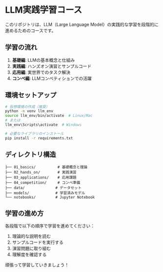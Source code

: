 # LLM実践学習コース

このリポジトリは、LLM（Large Language Model）の実践的な学習を段階的に進めるためのコースです。

## 学習の流れ

1. **基礎編**: LLMの基本概念と仕組み
2. **実践編**: ハンズオン演習とサンプルコード
3. **応用編**: 実世界でのタスク解決
4. **コンペ編**: LLMコンペティションでの活躍

## 環境セットアップ

```bash
# 仮想環境の作成（推奨）
python -m venv llm_env
source llm_env/bin/activate  # Linux/Mac
# または
llm_env\Scripts\activate  # Windows

# 必要なライブラリのインストール
pip install -r requirements.txt
```

## ディレクトリ構造

```
├── 01_basics/          # 基礎概念と理論
├── 02_hands_on/        # 実践演習
├── 03_applications/    # 応用課題
├── 04_competition/     # コンペ準備
├── data/              # データセット
├── models/            # 学習済みモデル
└── notebooks/         # Jupyter Notebook
```

## 学習の進め方

各段階で以下の順序で学習を進めてください：

1. 理論的な説明を読む
2. サンプルコードを実行する
3. 演習問題に取り組む
4. 理解度を確認する

頑張って学習していきましょう！
